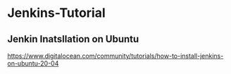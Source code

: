 # Jenkins-Tutorial

## Jenkin Inatsllation on Ubuntu

https://www.digitalocean.com/community/tutorials/how-to-install-jenkins-on-ubuntu-20-04
